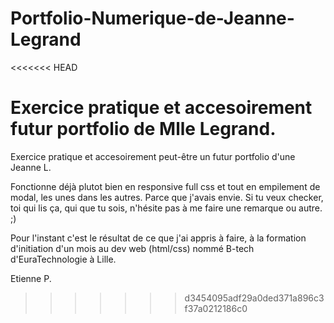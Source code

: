 # Portfolio-Numerique-de-Jeanne-Legrand
<<<<<<< HEAD

Exercice pratique et accesoirement futur portfolio de Mlle Legrand.
=======
 
Exercice pratique et accesoirement peut-être un futur portfolio d'une Jeanne L.

Fonctionne déjà plutot bien en responsive full css et tout en empilement de modal, les unes dans les autres. Parce que j'avais envie. 
Si tu veux checker, toi qui lis ça, qui que tu sois, n'hésite pas à me faire une remarque ou autre. ;)

Pour l'instant c'est le résultat de ce que j'ai appris à faire, à la formation d'initiation d'un mois au dev web (html/css) nommé B-tech d'EuraTechnologie à Lille.

Etienne P.
>>>>>>> d3454095adf29a0ded371a896c3f37a0212186c0
